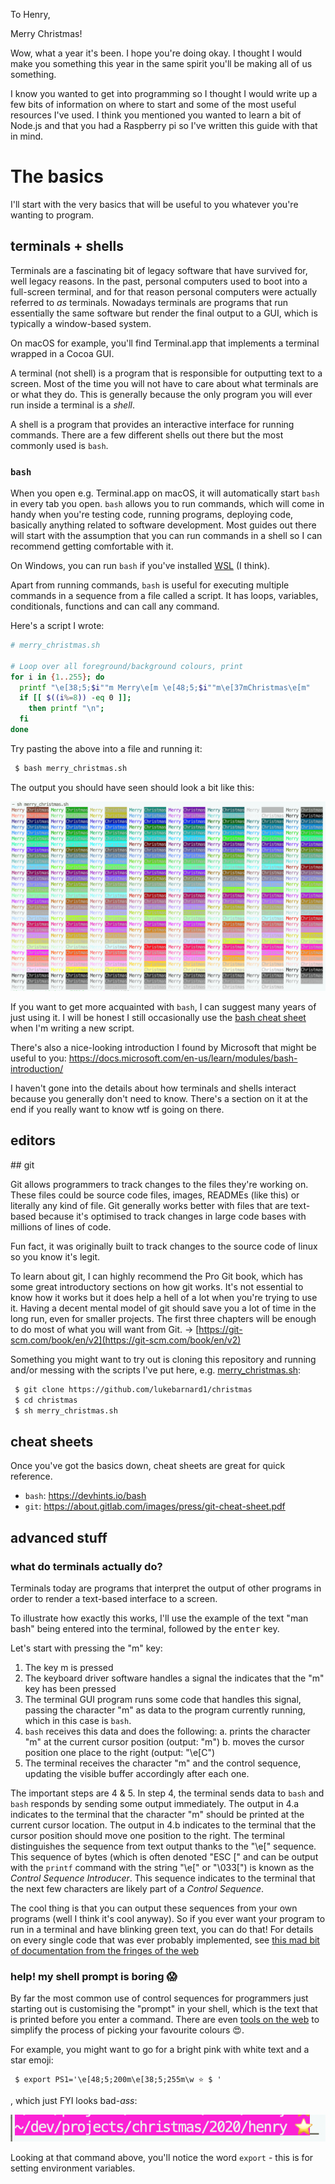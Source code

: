 
To Henry,

Merry Christmas!

Wow, what a year it's been. I hope you're doing okay. I thought I would make
you something this year in the same spirit you'll be making all of us
something.

I know you wanted to get into programming so I thought I would write up a few
bits of information on where to start and some of the most useful resources
I've used. I think you mentioned you wanted to learn a bit of Node.js and that
you had a Raspberry pi so I've written this guide with that in mind.

# The basics

I'll start with the very basics that will be useful to you whatever you're
wanting to program.

## terminals + shells

Terminals are a fascinating bit of legacy software that have survived for, well
legacy reasons. In the past, personal computers used to boot into a full-screen
terminal, and for that reason personal computers were actually referred to _as_
terminals. Nowadays terminals are programs that run essentially the same
software but render the final output to a GUI, which is typically a window-based
system.

On macOS for example, you'll find Terminal.app that implements a terminal
wrapped in a Cocoa GUI.

A terminal (not shell) is a program that is responsible for outputting text to a
screen. Most of the time you will not have to care about what terminals are or
what they do. This is generally because the only program you will ever run
inside a terminal is a _shell_.

A shell is a program that provides an interactive interface for running
commands. There are a few different shells out there but the most commonly used
is `bash`.

### `bash`

When you open e.g. Terminal.app on macOS, it will automatically start `bash` in
every tab you open. `bash` allows you to run commands, which will come in handy
when you're testing code, running programs, deploying code, basically anything
related to software development. Most guides out there will start with the
assumption that you can run commands in a shell so I can recommend getting
comfortable with it.

On Windows, you can run `bash` if you've installed
[WSL](https://docs.microsoft.com/en-us/windows/wsl/) (I think).

Apart from running commands, `bash` is useful for executing multiple commands in
a sequence from a file called a script. It has loops, variables, conditionals,
functions and can call any command.

Here's a script I wrote:

```bash
# merry_christmas.sh

# Loop over all foreground/background colours, print
for i in {1..255}; do
  printf "\e[38;5;$i""m Merry\e[m \e[48;5;$i""m\e[37mChristmas\e[m"
  if [[ $((i%=8)) -eq 0 ]];
    then printf "\n";
  fi
done
```

Try pasting the above into a file and running it:
```bash
 $ bash merry_christmas.sh
```

The output you should have seen should look a bit like this:

![](./screenshot_1.png)

If you want to get more acquainted with `bash`, I can suggest many years of just
using it. I will be honest I still occasionally use the [bash cheat sheet](https://devhints.io/bash)
when I'm writing a new script.

There's also a nice-looking introduction I found by Microsoft that might be
useful to you:
  https://docs.microsoft.com/en-us/learn/modules/bash-introduction/

I haven't gone into the details about how terminals and shells interact because
you generally don't need to know. There's a section on it at the end if you
really want to know wtf is going on there.

## editors


## git

Git allows programmers to track changes to the files they're working on. These
files could be source code files, images, READMEs (like this) or literally any
kind of file. Git generally works better with files that are text-based because
it's optimised to track changes in large code bases with millions of lines of
code.

Fun fact, it was originally built to track changes to the source code of linux
so you know it's legit.

To learn about git, I can highly recommend the Pro Git book, which has some
great introductory sections on how git works. It's not essential to know how it
works but it does help a hell of a lot when you're trying to use it. Having a
decent mental model of git should save you a lot of time in the long run, even
for smaller projects. The first three chapters will be enough to do most of what
you will want from Git.
  -> [https://git-scm.com/book/en/v2](https://git-scm.com/book/en/v2)

Something you might want to try out is cloning this repository and running
and/or messing with the scripts I've put here, e.g.
[merry_christmas.sh](./merry_christmas.sh):

```bash
 $ git clone https://github.com/lukebarnard1/christmas
 $ cd christmas
 $ sh merry_christmas.sh
```

## cheat sheets

Once you've got the basics down, cheat sheets are great for quick reference.

 - `bash`: https://devhints.io/bash
 - `git`: https://about.gitlab.com/images/press/git-cheat-sheet.pdf



## advanced stuff

### what do terminals actually do?

Terminals today are programs that interpret the output of other programs in
order to render a text-based interface to a screen.

To illustrate how exactly this works, I'll use the example of the text "man
bash" being entered into the terminal, followed by the <kbd>enter</kbd> key.

Let's start with pressing the "m" key:
  1. The key m is pressed
  2. The keyboard driver software handles a signal the indicates that the "m"
     key has been pressed
  3. The terminal GUI program runs some code that handles this signal, passing
     the character "m" as data to the program currently running, which in this
     case is `bash`.
  4. `bash` receives this data and does the following:
     a. prints the character "m" at the current cursor position (output: "m")
     b. moves the cursor position one place to the right (output: "\e[C")
  5. The terminal receives the character "m" and the control sequence, updating
     the visible buffer accordingly after each one.

The important steps are 4 & 5. In step 4, the terminal sends data to `bash` and
`bash` responds by sending some output immediately. The output in 4.a indicates
to the terminal that the character "m" should be printed at the current cursor
location. The output in 4.b indicates to the terminal that the cursor position
should move one position to the right. The terminal distinguishes the sequence
from text output thanks to the "\e\[" sequence. This sequence of bytes (which is
often denoted "ESC \[" and can be output with the `printf` command with the
string "\e\[" or "\033\[") is known as the _Control Sequence Introducer_. This
sequence indicates to the terminal that the next few characters are likely part
of a _Control Sequence_.

The cool thing is that you can output these sequences from your own programs
(well I think it's cool anyway). So if you ever want your program to run in a
terminal and have blinking green text, you can do that! For details on every
single code that was ever probably implemented, see
[this mad bit of documentation from the fringes of the web](https://invisible-island.net/xterm/ctlseqs/ctlseqs.html)

### help! my shell prompt is boring 😱

By far the most common use of control sequences for programmers just starting
out is customising the "prompt" in your shell, which is the text that is printed
before you enter a command. There are even [tools on the web](http://bashrcgenerator.com/)
to simplify the process of picking your favourite colours 😍.

For example, you might want to go for a bright pink with white text and a star
emoji:

```
 $ export PS1='\e[48;5;200m\e[38;5;255m\w ⭐️ $ '
```

, which just FYI looks bad-_ass_:

![](screenshot_2.png)

Looking at that command above, you'll notice the word `export` - this is for
setting environment variables.





